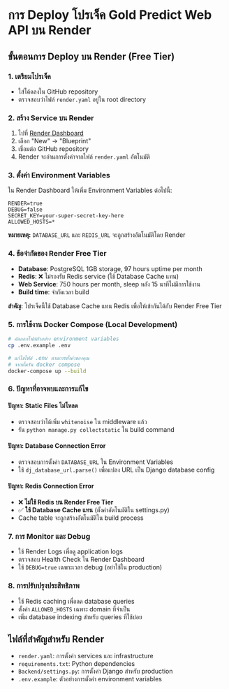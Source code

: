 # การ Deploy โปรเจ็ค Gold Predict Web API บน Render

## ขั้นตอนการ Deploy บน Render (Free Tier)

### 1. เตรียมโปรเจ็ค
- ใส่โค้ดลงใน GitHub repository
- ตรวจสอบว่าไฟล์ `render.yaml` อยู่ใน root directory

### 2. สร้าง Service บน Render
1. ไปที่ [Render Dashboard](https://dashboard.render.com/)
2. เลือก "New" → "Blueprint"
3. เชื่อมต่อ GitHub repository
4. Render จะอ่านการตั้งค่าจากไฟล์ `render.yaml` อัตโนมัติ

### 3. ตั้งค่า Environment Variables
ใน Render Dashboard ให้เพิ่ม Environment Variables ต่อไปนี้:

```
RENDER=true
DEBUG=false
SECRET_KEY=your-super-secret-key-here
ALLOWED_HOSTS=*
```

**หมายเหตุ:** `DATABASE_URL` และ `REDIS_URL` จะถูกสร้างอัตโนมัติโดย Render

### 4. ข้อจำกัดของ Render Free Tier
- **Database**: PostgreSQL 1GB storage, 97 hours uptime per month
- **Redis**: ❌ ไม่รองรับ Redis service (ใช้ Database Cache แทน)
- **Web Service**: 750 hours per month, sleep หลัง 15 นาทีไม่มีการใช้งาน
- **Build time**: จำกัดเวลา build

**สำคัญ**: โปรเจ็คนี้ใช้ Database Cache แทน Redis เพื่อให้เข้ากันได้กับ Render Free Tier

### 5. การใช้งาน Docker Compose (Local Development)
```bash
# คัดลอกไฟล์ตัวอย่าง environment variables
cp .env.example .env

# แก้ไขไฟล์ .env ตามการตั้งค่าของคุณ
# จากนั้นรัน docker compose
docker-compose up --build
```

### 6. ปัญหาที่อาจพบและการแก้ไข

#### ปัญหา: Static Files ไม่โหลด
- ตรวจสอบว่าได้เพิ่ม `whitenoise` ใน middleware แล้ว
- รัน `python manage.py collectstatic` ใน build command

#### ปัญหา: Database Connection Error
- ตรวจสอบการตั้งค่า `DATABASE_URL` ใน Environment Variables
- ใช้ `dj_database_url.parse()` เพื่อแปลง URL เป็น Django database config

#### ปัญหา: Redis Connection Error
- ❌ **ไม่ใช้ Redis บน Render Free Tier**
- ✅ **ใช้ Database Cache แทน** (ตั้งค่าอัตโนมัติใน settings.py)
- Cache table จะถูกสร้างอัตโนมัติใน build process

### 7. การ Monitor และ Debug
- ใช้ Render Logs เพื่อดู application logs
- ตรวจสอบ Health Check ใน Render Dashboard
- ใช้ `DEBUG=true` เฉพาะเวลา debug (อย่าใช้ใน production)

### 8. การปรับปรุงประสิทธิภาพ
- ใช้ Redis caching เพื่อลด database queries
- ตั้งค่า `ALLOWED_HOSTS` เฉพาะ domain ที่จำเป็น
- เพิ่ม database indexing สำหรับ queries ที่ใช้บ่อย

## ไฟล์ที่สำคัญสำหรับ Render
- `render.yaml`: การตั้งค่า services และ infrastructure
- `requirements.txt`: Python dependencies
- `Backend/settings.py`: การตั้งค่า Django สำหรับ production
- `.env.example`: ตัวอย่างการตั้งค่า environment variables
